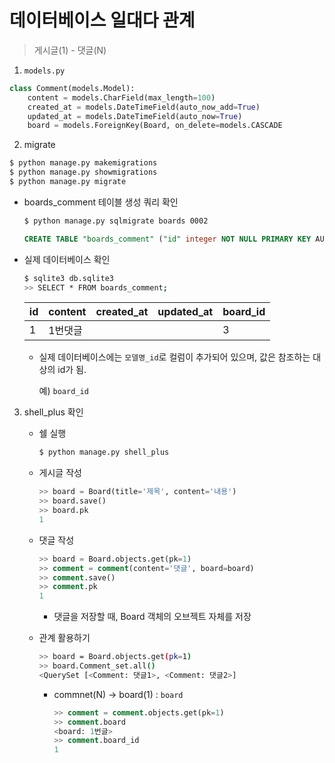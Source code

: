 # 데이터베이스 일대다 관계

> 게시글(1) - 댓글(N)

1. `models.py`

```python
class Comment(models.Model):
    content = models.CharField(max_length=100)
    created_at = models.DateTimeField(auto_now_add=True)
    updated_at = models.DateTimeField(auto_now=True)
    board = models.ForeignKey(Board, on_delete=models.CASCADE
```



2. migrate

```bash
$ python manage.py makemigrations
$ python manage.py showmigrations
$ python manage.py migrate
```

* boards_comment 테이블 생성 쿼리 확인

  ```bash
  $ python manage.py sqlmigrate boards 0002
  ```

  ```sql
  CREATE TABLE "boards_comment" ("id" integer NOT NULL PRIMARY KEY AUTOINCREMENT, "content" varchar(100) NOT NULL, "created_at" datetime NOT NULL, "updated_at" datetime NOT NULL, "board_id" integer NOT NULL REFERENCES "boards_board" ("id") DEFERRABLE INITIALLY DEFERRED);
  ```

* 실제 데이터베이스 확인

  ```bash
  $ sqlite3 db.sqlite3
  >> SELECT * FROM boards_comment;
  ```

  | id   | content | created_at | updated_at | board_id |
  | ---- | ------- | ---------- | ---------- | -------- |
  | 1    | 1번댓글 |            |            | 3        |

  * 실제 데이터베이스에는 `모델명_id`로 컬럼이 추가되어 있으며, 값은 참조하는 대상의 id가 됨.

    예) `board_id`

3. shell_plus 확인

   * 쉘 실행

     ```bash
     $ python manage.py shell_plus
     ```


   * 게시글 작성

     ```sql
     >> board = Board(title='제목', content='내용')
     >> board.save()
     >> board.pk
     1
     ```


   * 댓글 작성

     ```sql
     >> board = Board.objects.get(pk=1)
     >> comment = comment(content='댓글', board=board)
     >> comment.save()
     >> comment.pk
     1
     ```

     * 댓글을 저장할 때, Board 객체의 오브젝트 자체를 저장

   * 관계 활용하기

     ```bash
     >> board = Board.objects.get(pk=1)
     >> board.Comment_set.all()
     <QuerySet [<Comment: 댓글1>, <Comment: 댓글2>]
     ```

     * commnet(N) -> board(1) : `board`

       ```sql
       >> comment = comment.objects.get(pk=1)
       >> comment.board
       <board: 1번글>
       >> comment.board_id
       1
       ```

